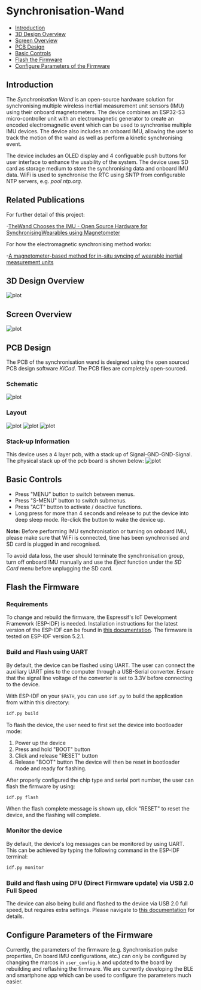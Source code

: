# Synchronisation-Wand
- [Introduction](https://github.com/YuxuanHan0326/Synchronisation-Wand?tab=readme-ov-file#introduction)
- [3D Design Overview](https://github.com/YuxuanHan0326/Synchronisation-Wand?tab=readme-ov-file#3d-design-overview)
- [Screen Overview](https://github.com/YuxuanHan0326/Synchronisation-Wand?tab=readme-ov-file#screen-overview)
- [PCB Design](https://github.com/YuxuanHan0326/Synchronisation-Wand?tab=readme-ov-file#pcb-design)
- [Basic Controls](https://github.com/YuxuanHan0326/Synchronisation-Wand?tab=readme-ov-file#basic-controls)
- [Flash the Firmware](https://github.com/YuxuanHan0326/Synchronisation-Wand?tab=readme-ov-file#flash-the-firmware)
- [Configure Parameters of the Firmware](https://github.com/YuxuanHan0326/Synchronisation-Wand?tab=readme-ov-file#configure-parameters-of-the-firmware)

## Introduction
The *Synchronisation Wand* is an open-source hardware solution for synchronising multiple wireless inertial measurement unit sensors (IMU) using their onboard magnetometers. The device combines an ESP32-S3 micro-controller unit with an electromagnetic generator to create an encoded electromagnetic event which can be used to synchronise multiple IMU devices. The device also includes an onboard IMU, allowing the user to track the motion of the wand as well as perform a kinetic synchronising event.

The device includes an OLED display and 4 configuable push buttons for user interface to enhance the usability of the system. The device uses SD card as storage medium to store the synchronising data and onboard IMU data. WiFi is used to synchronise the RTC using SNTP from configurable NTP servers, e.g. *pool.ntp.org*.

## Related Publications
For further detail of this project:

-[TheWand Chooses the IMU - Open Source Hardware for SynchronisingWearables using Magnetometer](https://dl.acm.org/doi/10.1145/3675094.3678485)

For how the electromagnetic synchronising method works:

-[A magnetometer-based method for in-situ syncing of wearable inertial measurement units](https://doi.org/10.3389/fcomp.2024.1385392)

## 3D Design Overview
![plot](./Resources/CAD_design.jpg)

## Screen Overview
![plot](./Resources/Screen_Overview.png)

## PCB Design
The PCB of the synchronisation wand is designed using the open sourced PCB design software *KiCad*. The PCB files are completely open-sourced.

### Schematic
![plot](./Resources/ESP32S3_PCB_V1_Schematic.png)

### Layout
![plot](./Resources/pcb%20overview.jpg)
![plot](./Resources/Layout_Front.png)
![plot](./Resources/Layout_Back.png)

### Stack-up Information
This device uses a 4 layer pcb, with a stack up of Signal-GND-GND-Signal.
The physical stack up of the pcb board is shown below:
![plot](./Resources/PCB_Physical_Stackup.png)

## Basic Controls
- Press "MENU" button to switch between menus.
- Press "S-MENU" button to switch submenus.
- Press "ACT" button to activate / deactive functions.
- Long press for more than 4 seconds and release to put the device into deep sleep mode. Re-click the button to wake the device up.

**Note:**
Before performing IMU synchronisation or turning on onboard IMU, please make sure that WiFi is connected, time has been synchronised and SD card is plugged in and recognised.

To avoid data loss, the user should terminate the synchronisation group, turn off onboard IMU manually and use the *Eject* function under the *SD Card* menu before unplugging the SD card.

## Flash the Firmware
### Requirements
To change and rebuild the firmware, the Espressif's IoT Development Framework (ESP-IDF) is needed. Installation instructions for the latest version of the ESP-IDF can be found in [this documentation](https://docs.espressif.com/projects/esp-idf/en/latest/esp32/get-started/). The firmware is tested on ESP-IDF version 5.2.1.

### Build and Flash using UART
By default, the device can be flashed using UART. The user can connect the auxiliary UART pins to the computer through a USB-Serial converter. Ensure that the signal line voltage of the converter is set to 3.3V before connecting to the device.

With ESP-IDF on your `$PATH`, you can use `idf.py` to build the application from within this directory:

```bash
idf.py build
```

To flash the device, the user need to first set the device into bootloader mode:
1. Power up the device
2. Press and hold "BOOT" button
3. Click and release "RESET" button
4. Release "BOOT" button
The device will then be reset in bootloader mode and ready for flashing.

After properly configured the chip type and serial port number, the user can flash the firmware by using:
```bash
idf.py flash
```
When the flash complete message is shown up, click "RESET" to reset the device, and the flashing will complete.

### Monitor the device
By default, the device's log messages can be monitored by using UART. This can be achieved by typing the following command in the ESP-IDF terminal:
```bash
idf.py monitor
```

### Build and flash using DFU (Direct Firmware update) via USB 2.0 Full Speed
The device can also being build and flashed to the device via USB 2.0 full speed, but requires extra settings. Please navigate to [this documentation](https://docs.espressif.com/projects/esp-idf/en/latest/esp32s3/api-guides/dfu.html) for details.

## Configure Parameters of the Firmware
Currently, the parameters of the firmware (e.g. Synchronisation pulse properties, On board IMU configurations, etc.) can only be configured by changing the marcos in `user_config.h` and updated to the board by rebuilding and reflashing the firmware. We are currently developing the BLE and smartphone app which can be used to configure the parameters much easier.
